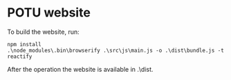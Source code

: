 POTU website
============

To build the website, run:

```shell
npm install
.\node_modules\.bin\browserify .\src\js\main.js -o .\dist\bundle.js -t reactify
```

After the operation the website is available in .\dist.

